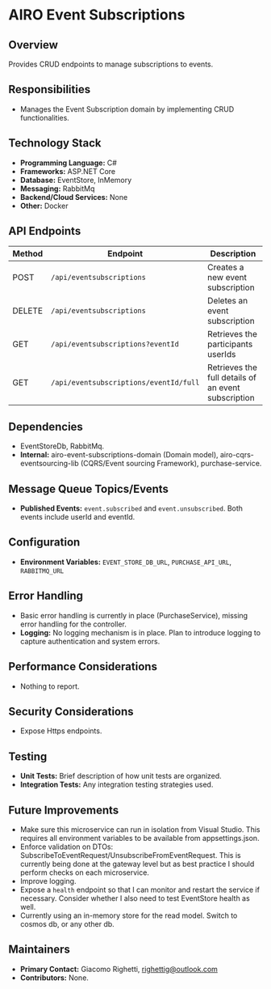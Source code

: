 # AIRO Event Subscriptions

## Overview
Provides CRUD endpoints to manage subscriptions to events.

## Responsibilities
- Manages the Event Subscription domain by implementing CRUD functionalities.

## Technology Stack
- **Programming Language:** C#
- **Frameworks:** ASP.NET Core
- **Database:** EventStore, InMemory
- **Messaging:** RabbitMq
- **Backend/Cloud Services:** None
- **Other:** Docker

## API Endpoints
| Method | Endpoint                               | Description                                         |
|--------|----------------------------------------|-----------------------------------------------------|
| POST   | `/api/eventsubscriptions`              | Creates a new event subscription                    |
| DELETE | `/api/eventsubscriptions`              | Deletes an event subscription                       |
| GET    | `/api/eventsubscriptions?eventId`      | Retrieves the participants userIds                  |
| GET    | `/api/eventsubscriptions/eventId/full` | Retrieves the full details of an event subscription |

## Dependencies
- EventStoreDb, RabbitMq.
- **Internal:** airo-event-subscriptions-domain (Domain model), airo-cqrs-eventsourcing-lib (CQRS/Event sourcing Framework), purchase-service.

## Message Queue Topics/Events
- **Published Events:** `event.subscribed` and `event.unsubscribed`. Both events include userId and eventId.

## Configuration
- **Environment Variables:** `EVENT_STORE_DB_URL`, `PURCHASE_API_URL`, `RABBITMQ_URL`

## Error Handling
- Basic error handling is currently in place (PurchaseService), missing error handling for the controller.
- **Logging:** No logging mechanism is in place. Plan to introduce logging to capture authentication and system errors.

## Performance Considerations
- Nothing to report.

## Security Considerations
- Expose Https endpoints.

## Testing
- **Unit Tests:** Brief description of how unit tests are organized.
- **Integration Tests:** Any integration testing strategies used.

## Future Improvements
- Make sure this microservice can run in isolation from Visual Studio. This requires all environment variables to be available from appsettings.json.
- Enforce validation on DTOs: SubscribeToEventRequest/UnsubscribeFromEventRequest. This is currently being done at the gateway level but as best practice I should perform checks on each microservice.
- Improve logging.
- Expose a `health` endpoint so that I can monitor and restart the service if necessary. Consider whether I also need to test EventStore health as well.
- Currently using an in-memory store for the read model. Switch to cosmos db, or any other 
db.

## Maintainers
- **Primary Contact:** Giacomo Righetti, righettig@outlook.com
- **Contributors:** None.
